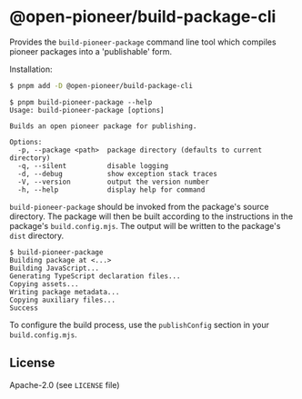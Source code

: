 # @open-pioneer/build-package-cli

Provides the `build-pioneer-package` command line tool which compiles pioneer packages into a 'publishable' form.

Installation:

```bash
$ pnpm add -D @open-pioneer/build-package-cli
```

```text
$ pnpm build-pioneer-package --help
Usage: build-pioneer-package [options]

Builds an open pioneer package for publishing.

Options:
  -p, --package <path>  package directory (defaults to current directory)
  -q, --silent          disable logging
  -d, --debug           show exception stack traces
  -V, --version         output the version number
  -h, --help            display help for command
```

`build-pioneer-package` should be invoked from the package's source directory.
The package will then be built according to the instructions in the package's `build.config.mjs`.
The output will be written to the package's `dist` directory.

```text
$ build-pioneer-package
Building package at <...>
Building JavaScript...
Generating TypeScript declaration files...
Copying assets...
Writing package metadata...
Copying auxiliary files...
Success
```

To configure the build process, use the `publishConfig` section in your `build.config.mjs`.

## License

Apache-2.0 (see `LICENSE` file)
